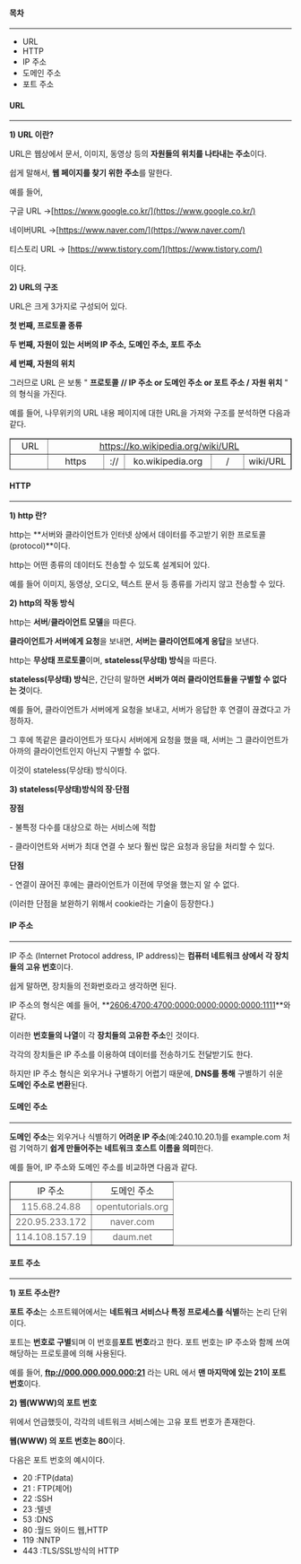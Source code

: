 #### **목차**

---

-   URL
-   HTTP
-   IP 주소
-   도메인 주소
-   포트 주소

#### **URL**

---

**1) URL 이란?**

URL은 웹상에서 문서, 이미지, 동영상 등의 **자원들의 위치를 나타내는 주소**이다.

쉽게 말해서, **웹 페이지를 찾기 위한 주소**를 말한다.

예를 들어,

구글 URL →[https://www.google.co.kr/](https://www.google.co.kr/)

네이버URL →[https://www.naver.com/](https://www.naver.com/)

티스토리 URL → [https://www.tistory.com/](https://www.tistory.com/)

이다.

**2) URL의 구조**

URL은 크게 3가지로 구성되어 있다.

**첫 번째, 프로토콜 종류**

**두 번째, 자원이 있는 서버의 IP 주소, 도메인 주소, 포트 주소**

**세 번째, 자원의 위치**

그러므로 URL 은 보통 " **프로토콜** **// IP 주소 or 도메인 주소 or 포트 주소 /** **자원 위치** " 의 형식을 가진다.

예를 들어, 나무위키의 URL 내용 페이지에 대한 URL을 가져와 구조를 분석하면 다음과 같다.

<table style="border-collapse: collapse; width: 100%; height: 56px;" border="1"><tbody><tr style="height: 16px;"><td style="width: 13.3721%; height: 16px; text-align: center;">&nbsp;URL</td><td style="width: 86.6281%; height: 16px; text-align: center;" colspan="5"><u><a href="https://ko.wikipedia.org/wiki/URL">https://ko.wikipedia.org/wiki/URL</a></u></td></tr><tr style="height: 20px;"><td style="width: 13.3721%; height: 40px; text-align: center;" rowspan="2">구조</td><td style="width: 19.9613%; height: 20px; text-align: center;">https</td><td style="width: 7.48056%; height: 20px; text-align: center;">://</td><td style="width: 30.8528%; height: 20px; text-align: center;">ko.wikipedia.org</td><td style="width: 11.6667%; height: 20px; text-align: center;">/</td><td style="width: 16.6667%; height: 20px; text-align: center;">wiki/URL</td></tr><tr style="height: 20px;"><td style="width: 19.9613%; height: 20px; text-align: center;">프로토콜</td><td style="width: 7.48056%; height: 20px; text-align: center;">&nbsp;</td><td style="width: 30.8528%; height: 20px; text-align: center;">도메인 주소</td><td style="width: 11.6667%; height: 20px; text-align: center;">&nbsp;</td><td style="width: 16.6667%; height: 20px; text-align: center;">자원 위치&nbsp;</td></tr></tbody></table>

#### **HTTP**

---



**1) http 란?** 

http는 **서버와 클라이언트가 인터넷 상에서 데이터를 주고받기 위한 프로토콜(protocol)**이다.

http는 어떤 종류의 데이터도 전송할 수 있도록 설계되어 있다.

예를 들어 이미지, 동영상, 오디오, 텍스트 문서 등 종류를 가리지 않고 전송할 수 있다.

**2) http의 작동 방식**

http는 **서버**/**클라이언트 모델**을 따른다.

**클라이언트가 서버에게 요청**을 보내면, **서버는 클라이언트에게 응답**을 보낸다.

http는 **무상태 프로토콜**이며, **stateless(무상태) 방식**을 따른다.

**stateless(무상태) 방식**은, 간단히 말하면 **서버가 여러 클라이언트들을 구별할 수 없다는 것**이다.

예를 들어, 클라이언트가 서버에게 요청을 보내고, 서버가 응답한 후 연결이 끊겼다고 가정하자.

그 후에 똑같은 클라이언트가 또다시 서버에게 요청을 했을 때, 서버는 그 클라이언트가 아까의 클라이언트인지 아닌지 구별할 수 없다.

이것이 stateless(무상태) 방식이다.

**3) stateless(무상태)방식의 장·단점**

**장점**

\- 불특정 다수를 대상으로 하는 서비스에 적합

\- 클라이언트와 서버가 최대 연결 수 보다 훨씬 많은 요청과 응답을 처리할 수 있다.

**단점**

\- 연결이 끊어진 후에는 클라이언트가 이전에 무엇을 했는지 알 수 없다.

(이러한 단점을 보완하기 위해서 cookie라는 기술이 등장한다.)

#### **IP 주소**

---

IP 주소 (Internet Protocol address, IP address)는 **컴퓨터 네트워크 상에서 각 장치들의 고유 번호**이다.

쉽게 말하면, 장치들의 전화번호라고 생각하면 된다.

IP 주소의 형식은 예를 들어, **[2606:4700:4700:0000:0000:0000:0000:1111](https://namu.wiki/w/Cloudflare#s-3.4)**와 같다.

이러한 **번호들의 나열**이 각 **장치들의 고유한 주소**인 것이다.

각각의 장치들은 IP 주소를 이용하여 데이터를 전송하기도 전달받기도 한다.

하지만 IP 주소 형식은 외우거나 구별하기 어렵기 때문에, **DNS를 통해** 구별하기 쉬운 **도메인 주소로 변환**된다.

#### **도메인 주소**

---

**도메인 주소**는 외우거나 식별하기 **어려운 IP 주소**(예:240.10.20.1)를 example.com 처럼 기억하기 **쉽게 만들어주는** **네트워크 호스트 이름을 의미**한다.

예를 들어, IP 주소와 도메인 주소를 비교하면 다음과 같다.

<table style="border-collapse: collapse; width: 100%;" border="1"><tbody><tr><td style="width: 50%; text-align: center;">IP 주소</td><td style="width: 50%; text-align: center;">도메인 주소</td></tr><tr><td style="width: 50%; text-align: center;"><span style="color: #666666;">115.68.24.88</span></td><td style="width: 50%; text-align: center;"><span style="color: #666666;">opentutorials.org</span></td></tr><tr><td style="width: 50%; text-align: center;"><span style="color: #666666;">220.95.233.172</span></td><td style="width: 50%; text-align: center;"><span style="color: #666666;">naver.com</span></td></tr><tr><td style="width: 50%; text-align: center;"><span style="color: #666666;">114.108.157.19</span></td><td style="width: 50%; text-align: center;"><span style="color: #666666;">daum.net</span></td></tr></tbody></table>

#### **포트 주소**

---

**1) 포트 주소란?**

**포트 주소**는 소프트웨어에서는 **네트워크 서비스나 특정 프로세스를 식별**하는 논리 단위이다.

포트는 **번호로 구별**되며 이 번호를**포트 번호**라고 한다. 포트 번호는 IP 주소와 함께 쓰여 해당하는 프로토콜에 의해 사용된다.

예를 들어, **ftp://000.000.000.000:21** 라는 URL 에서 **맨 마지막에 있는 21이 포트 번호**이다.

**2) 웹(WWW)의 포트 번호**

위에서 언급했듯이, 각각의 네트워크 서비스에는 고유 포트 번호가 존재한다.

**웹(WWW) 의 포트 번호는 80**이다.

다음은 포트 번호의 예시이다.

-   20 :FTP(data)
-   21 : FTP(제어)
-   22 :SSH
-   23 :텔넷
-   53 :DNS
-   80 :월드 와이드 웹,HTTP
-   119 :NNTP
-   443 :TLS/SSL방식의 HTTP

